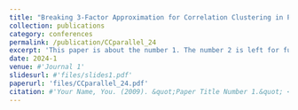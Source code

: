 ```yaml
---
title: "Breaking 3-Factor Approximation for Correlation Clustering in Polylogarithmic Rounds."
collection: publications
category: conferences
permalink: /publication/CCparallel_24
excerpt: 'This paper is about the number 1. The number 2 is left for future work.'
date: 2024-1
venue: #'Journal 1'
slidesurl: #'files/slides1.pdf'
paperurl: 'files/CCparallel_24.pdf'
citation: #'Your Name, You. (2009). &quot;Paper Title Number 1.&quot; <i>Journal 1</i>. 1(1).'
---
```

